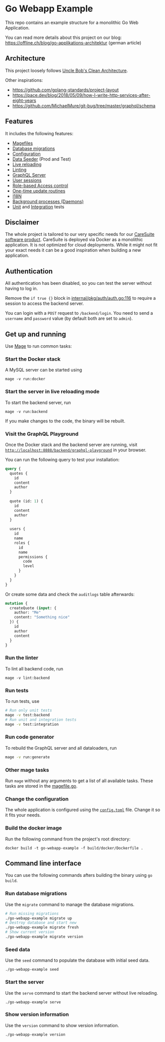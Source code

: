 # Go Webapp Example

This repo contains an example structure for a monolithic Go Web Application.

 You can read more details about this project on our blog:
 https://offline.ch/blog/go-applikations-architektur (german article)

## Architecture

This project loosely follows [Uncle Bob's Clean Architecture](https://blog.cleancoder.com/uncle-bob/2012/08/13/the-clean-architecture.html).

Other inspirations:

* https://github.com/golang-standards/project-layout
* https://pace.dev/blog/2018/05/09/how-I-write-http-services-after-eight-years
* https://github.com/MichaelMure/git-bug/tree/master/graphql/schema

## Features

It includes the following features:

* [Magefiles](https://magefile.org/)
* [Database migrations](https://github.com/golang-migrate/migrate)
* [Configuration](https://github.com/spf13/viper)
* [Data Seeder](https://github.com/romanyx/polluter) (Prod and Test)
* [Live reloading](https://github.com/cosmtrek/air) 
* [Linting](https://github.com/golangci/golangci-lint) 
* [GraphQL Server](https://gqlgen.com/)
* [User sessions](https://github.com/OFFLINE-GmbH/go-webapp-example/blob/master/internal/pkg/auth/auth.go#L114)
* [Role-based Access control](https://github.com/casbin/casbin)
* [One-time update routines](https://github.com/OFFLINE-GmbH/go-webapp-example/blob/master/internal/app/update.go#L58)
* [I18N](https://github.com/OFFLINE-GmbH/go-webapp-example/blob/master/pkg/i18n/i18n.go)
* [Background processes (Daemons)](https://github.com/OFFLINE-GmbH/go-webapp-example/blob/master/internal/daemon/example.go)
* [Unit](https://github.com/OFFLINE-GmbH/go-webapp-example/blob/master/internal/pkg/test/db.go) and [Integration](https://github.com/OFFLINE-GmbH/go-webapp-example/blob/master/internal/graphql/gqlresolvers/quote_test.go) tests

## Disclaimer

The whole project is tailored to our very specific needs for our [CareSuite software product](https://caresuite.ch/).
CareSuite is deployed via Docker as a monolithic application. It is not optimized for cloud deployments. 
While it might not fit your exact needs it can be a good inspiration when building a new application.   

## Authentication

All authentication has been disabled, so you can test the server without having to log in.

Remove the `if true {}` block in [internal/pkg/auth/auth.go:116](https://github.com/OFFLINE-GmbH/go-webapp-example/blob/master/internal/pkg/auth/auth.go#L116)
to require a session to access the backend server.

You can login with a `POST` request to `/backend/login`. You need to send a `username` and `password` value (by default both are set to `admin`).

## Get up and running

Use [Mage](https://magefile.org/) to run common tasks:

### Start the Docker stack

A MySQL server can be started using

```
mage -v run:docker
```

### Start the server in live reloading mode

To start the backend server, run

```
mage -v run:backend
```

If you make changes to the code, the binary will be rebuilt.

### Visit the GraphQL Playground

Once the Docker stack and the backend server are running, visit [`http://localhost:8888/backend/graphql-playground`](http://localhost:8888/backend/graphql-playground) in your browser.

You can run the following query to test your installation:

```graphql
query {
  quotes {
    id
    content
    author
  }
  
  quote (id: 1) {
    id
    content
    author
  }
  
  users {
    id
    name
    roles {
      id
      name
      permissions {
        code
        level
      }
    }
  }
}
```

Or create some data and check the `auditlogs` table afterwards:

```graphql
mutation {
  createQuote (input: {
    author: "Me"
    content: "Something nice"
  }) {
    id
    author
    content
  }
}
```

### Run the linter

To lint all backend code, run

```
mage -v lint:backend
```

### Run tests

To run tests, use 

```bash
# Run only unit tests
mage -v test:backend
# Run unit and integration tests
mage -v test:integration
```

### Run code generator

To rebuild the GraphQL server and all dataloaders, run  

```bash
mage -v run:generate
```


### Other mage tasks

Run `mage` without any arguments to get a list of all available tasks. These tasks are stored in the [magefile.go](./magefile.go).

### Change the configuration

The whole application is configured using the [`config.toml`](config.toml) file. Change it so it fits your needs.

### Build the docker image

Run the following command from the project's root directory:

```
docker build -t go-webapp-example -f build/docker/Dockerfile .
```

## Command line interface

You can use the following commands afters building the binary using `go build`.

### Run database migrations

Use the `migrate` command to manage the database migrations.

```bash
# Run missing migrations
./go-webapp-example migrate up
# Destroy database and start new
./go-webapp-example migrate fresh
# Show current version
./go-webapp-example migrate version
```

### Seed data

Use the `seed` command to populate the database with initial seed data.

```
./go-webapp-example seed
```

### Start the server

Use the `serve` command to start the backend server without live reloading.

```
./go-webapp-example serve
```

### Show version information

Use the `version` command to show version information.

```
./go-webapp-example version
```

